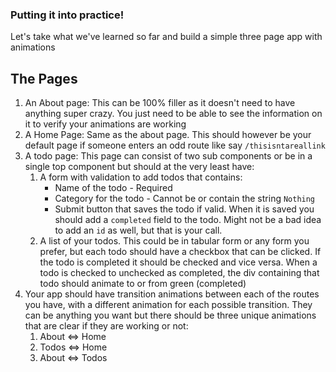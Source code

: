 ### Putting it into practice!
Let's take what we've learned so far and build a simple three page app with animations

## The Pages
1. An About page: This can be 100% filler as it doesn't need to have anything super crazy. You just need to be able to see the information on it to verify your animations are working
2. A Home Page: Same as the about page. This should however be your default page if someone enters an odd route like say `/thisisntareallink`
3. A todo page: This page can consist of two sub components or be in a single top component but should at the very least have: 
    1. A form with validation to add todos that contains:
        * Name of the todo  - Required
        * Category for the todo - Cannot be or contain the string `Nothing`
        * Submit button that saves the todo if valid. When it is saved you should add a `completed` field to the todo. Might not be a bad idea to add an `id` as well, but that is your call.
    2. A list of your todos. This could be in tabular form or any form you prefer, but each todo should have a checkbox that can be clicked. If the todo is completed it should be checked and vice versa. When a todo is checked to unchecked as completed, the div containing that todo should animate to or from green (completed)
4. Your app should have transition animations between each of the routes you have, with a different animation for each possible transition. They can be anything you want but there should be three unique animations that are clear if they are working or not: 
    1. About <=> Home
    2. Todos <=> Home
    3. About <=> Todos
